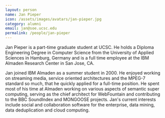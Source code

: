 ```yaml
---
layout: person
name: Jan Pieper
icon: /assets/images/avatars/jan-pieper.jpg
category: alumni
email: jan@soe.ucsc.edu
permalink: /people/jan-pieper
---
```


Jan Pieper is a part-time graduate student at UCSC. He holds a Diploma
Engineering Degree in Computer Science from the University of Applied Sciences
in Hamburg, Germany and is a full time employee at the IBM Almaden Research
Center in San Jose, CA.

Jan joined IBM Almaden as a summer student in 2000. He enjoyed working on
streaming media, service oriented architectures and the MPEG-7 standard so much,
that he quickly applied for a full-time position. He spent most of his time at
Almaden working on various aspects of semantic super computing, serving as the
chief architect for WebFountain and contributing to the BBC SoundIndex and
MONGOOSE projects. Jan's current interests include social and collaboration
software for the enterprise, data mining, data deduplication and cloud computing.
